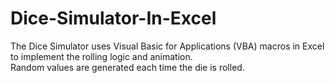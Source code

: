 # Dice-Simulator-In-Excel
The Dice Simulator uses Visual Basic for Applications (VBA) macros in Excel to implement the rolling logic and animation.\
Random values are generated each time the die is rolled.

